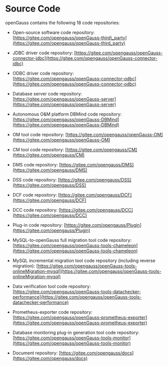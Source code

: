 # Source Code<a name="EN-US_TOPIC_0289899190"></a>

openGauss contains the following 18 code repositories:

-   Open-source software code repository:  [https://gitee.com/opengauss/openGauss-third\_party](https://gitee.com/opengauss/openGauss-third_party)

-   JDBC driver code repository:  [https://gitee.com/opengauss/openGauss-connector-jdbc](https://gitee.com/opengauss/openGauss-connector-jdbc)

-   ODBC driver code repository:  [https://gitee.com/opengauss/openGauss-connector-odbc](https://gitee.com/opengauss/openGauss-connector-odbc)
-   Database server code repository:  [https://gitee.com/opengauss/openGauss-server](https://gitee.com/opengauss/openGauss-server)
-   Autonomous O&M platform DBMind code repository: [https://gitee.com/opengauss/openGauss-DBMind](https://gitee.com/opengauss/openGauss-DBMind)
-   OM tool code repository:  [https://gitee.com/opengauss/openGauss-OM](https://gitee.com/opengauss/openGauss-OM)
-   CM tool code repository:  [https://gitee.com/opengauss/CM](https://gitee.com/opengauss/CM)
-   DMS code repository: [https://gitee.com/opengauss/DMS](https://gitee.com/opengauss/DMS)
-   DSS code repository: [https://gitee.com/opengauss/DSS](https://gitee.com/opengauss/DSS)
-   DCF code repository:  [https://gitee.com/opengauss/DCF](https://gitee.com/opengauss/DCF)
-   DCC code repository:  [https://gitee.com/opengauss/DCC](https://gitee.com/opengauss/DCC)
-   Plug-in code repository:  [https://gitee.com/opengauss/Plugin](https://gitee.com/opengauss/Plugin)
-   MySQL-to-openGauss full migration tool code repository: [https://gitee.com/opengauss/openGauss-tools-chameleon](https://gitee.com/opengauss/openGauss-tools-chameleon)
-   MySQL incremental migration tool code repository (including reverse migration): [https://gitee.com/opengauss/openGauss-tools-onlineMigration-mysql](https://gitee.com/opengauss/openGauss-tools-onlineMigration-mysql)
-   Data verification tool code repository: [https://gitee.com/opengauss/openGauss-tools-datachecker-performance](https://gitee.com/opengauss/openGauss-tools-datachecker-performance)
-   Prometheus-exporter code repository:  [https://gitee.com/opengauss/openGauss-prometheus-exporter](https://gitee.com/opengauss/openGauss-prometheus-exporter)
-   Database monitoring plug-in generation tool code repository: [https://gitee.com/opengauss/openGauss-tools-monitor](https://gitee.com/opengauss/openGauss-tools-monitor)
-   Document repository:  [https://gitee.com/opengauss/docs](https://gitee.com/opengauss/docs)
